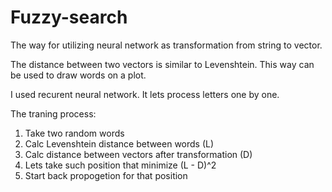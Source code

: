 # Fuzzy-search

The way for utilizing  neural network as transformation from string to vector. 

The distance between two vectors is similar to Levenshtein. This way can be used to draw words on a plot.

I used recurent neural network. It lets process letters one by one.

The traning process:
1) Take two random words
2) Calc Levenshtein distance between words (L)
3) Calc distance between vectors after transformation (D)
4) Lets take such position that minimize (L - D)^2
5) Start back propogetion for that position
